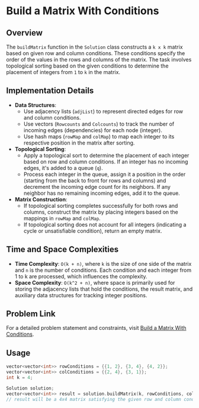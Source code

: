 # Build a Matrix With Conditions

## Overview
The `buildMatrix` function in the `Solution` class constructs a `k x k` matrix based on given row and column conditions. These conditions specify the order of the values in the rows and columns of the matrix. The task involves topological sorting based on the given conditions to determine the placement of integers from `1` to `k` in the matrix.

## Implementation Details
- **Data Structures**:
  - Use adjacency lists (`adjList`) to represent directed edges for row and column conditions.
  - Use vectors (`Rowcounts` and `Colcounts`) to track the number of incoming edges (dependencies) for each node (integer).
  - Use hash maps (`rowMap` and `colMap`) to map each integer to its respective position in the matrix after sorting.
- **Topological Sorting**:
  - Apply a topological sort to determine the placement of each integer based on row and column conditions. If an integer has no incoming edges, it's added to a queue (`q`).
  - Process each integer in the queue, assign it a position in the order (starting from the back to front for rows and columns) and decrement the incoming edge count for its neighbors. If any neighbor has no remaining incoming edges, add it to the queue.
- **Matrix Construction**:
  - If topological sorting completes successfully for both rows and columns, construct the matrix by placing integers based on the mappings in `rowMap` and `colMap`.
  - If topological sorting does not account for all integers (indicating a cycle or unsatisfiable condition), return an empty matrix.

## Time and Space Complexities
- **Time Complexity**: `O(k + n)`, where `k` is the size of one side of the matrix and `n` is the number of conditions. Each condition and each integer from 1 to k are processed, which influences the complexity.
- **Space Complexity**: `O(k^2 + n)`, where space is primarily used for storing the adjacency lists that hold the conditions, the result matrix, and auxiliary data structures for tracking integer positions.

## Problem Link
For a detailed problem statement and constraints, visit [Build a Matrix With Conditions](https://leetcode.com/problems/build-a-matrix-with-conditions/).

## Usage
```cpp
vector<vector<int>> rowConditions = {{1, 2}, {3, 4}, {4, 2}};
vector<vector<int>> colConditions = {{2, 4}, {3, 1}};
int k = 4;

Solution solution;
vector<vector<int>> result = solution.buildMatrix(k, rowConditions, colConditions);
// result will be a 4x4 matrix satisfying the given row and column conditions

